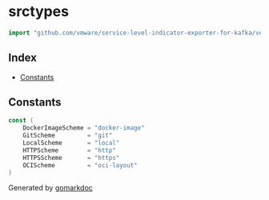 <!-- Code generated by gomarkdoc. DO NOT EDIT -->

# srctypes

```go
import "github.com/vmware/service-level-indicator-exporter-for-kafka/vendor/github.com/moby/buildkit/source/types"
```

## Index

- [Constants](<#constants>)


## Constants

```go
const (
    DockerImageScheme = "docker-image"
    GitScheme         = "git"
    LocalScheme       = "local"
    HTTPScheme        = "http"
    HTTPSScheme       = "https"
    OCIScheme         = "oci-layout"
)
```



Generated by [gomarkdoc](<https://github.com/princjef/gomarkdoc>)
